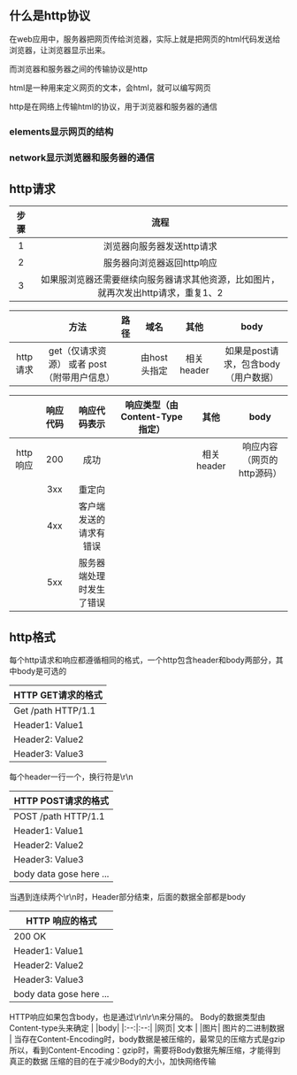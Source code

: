 ## 什么是http协议

在web应用中，服务器把网页传给浏览器，实际上就是把网页的html代码发送给浏览器，让浏览器显示出来。

而浏览器和服务器之间的传输协议是http

html是一种用来定义网页的文本，会html，就可以编写网页

http是在网络上传输html的协议，用于浏览器和服务器的通信

### elements显示网页的结构

### network显示浏览器和服务器的通信

## http请求


|步骤 |流程|
|:--:|:--:|
| 1  |  浏览器向服务器发送http请求  |
| 2  |  服务器向浏览器返回http响应  |
| 3  |  如果服浏览器还需要继续向服务器请求其他资源，比如图片，就再次发出http请求，重复1、2  |


|    | 方法 | 路径 | 域名 | 其他 | body |
|:--:|:---:|:----:|:---:|:----:|:-----:|
|http请求| get（仅请求资源） 或者 post（附带用户信息） |  | 由host头指定 | 相关header | 如果是post请求，包含body（用户数据） |


|    | 响应代码 | 响应代码表示 | 响应类型（由Content-Type指定） | 其他 | body |
|:--:|:---:|:----:|:---:|:----:|:-----:|
|http响应| 200  | 成功  | | 相关header | 响应内容（网页的http源码） |
|       | 3xx  | 重定向 |
|       | 4xx  | 客户端发送的请求有错误   |
|       | 5xx  | 服务器端处理时发生了错误 |

## http格式

每个http请求和响应都遵循相同的格式，一个http包含header和body两部分，其中body是可选的

|HTTP GET请求的格式|
|--|
|Get /path HTTP/1.1|
|Header1: Value1|
|Header2: Value2|
|Header3: Value3|

每个header一行一个，换行符是\r\n

|HTTP POST请求的格式|
|--|
|POST /path HTTP/1.1|
|Header1: Value1|
|Header2: Value2|
|Header3: Value3|
|body data gose here ...|

当遇到连续两个\r\n时，Header部分结束，后面的数据全部都是body

|HTTP 响应的格式|
|--|
|200 OK|
|Header1: Value1|
|Header2: Value2|
|Header3: Value3|
|body data gose here ...|

HTTP响应如果包含body，也是通过\r\n\r\n来分隔的。
Body的数据类型由Content-type头来确定
|    |body|
|:--:|:--:|
|网页| 文本 |
|图片| 图片的二进制数据 |
当存在Content-Encoding时，body数据是被压缩的，最常见的压缩方式是gzip
所以，看到Content-Encoding：gzip时，需要将Body数据先解压缩，才能得到真正的数据
压缩的目的在于减少Body的大小，加快网络传输
